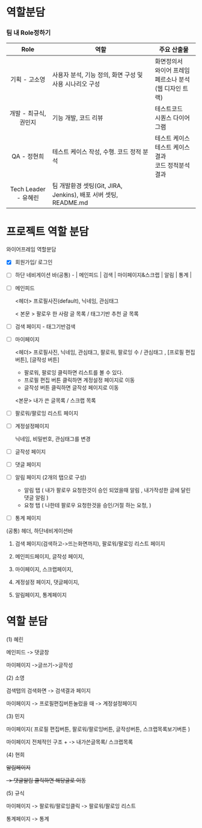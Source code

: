 # 역할분담

### 팀 내 Role정하기 

|         Role         | 역할                                                         | 주요 산출물                                                  |
| :------------------: | ------------------------------------------------------------ | ------------------------------------------------------------ |
|    기획 - 고소영     | 사용자 분석, 기능 정의, 화면 구성 및 사용 시나리오 구성      | 화면정의서<br>와이어 프레임 <br>페르소나 분석(웹 디자인 트랙) |
| 개발 - 최규식,권민지 | 기능 개발, 코드 리뷰                                         | 테스트코드<br>시퀀스 다이어그램                              |
|     QA - 정현희      | 테스트 케이스 작성, 수행. 코드 정적 분석                     | 테스트 케이스<br>테스트 케이스 결과<br>코드 정적분석 결과    |
| Tech Leader - 유혜린 | 팀 개발환경 셋팅(Git, JIRA, Jenkins), 배포 서버 셋팅, README.md |                                                              |





# 프로젝트 역할 분담

와이어프레임 역할분담

- [x] 회원가입/ 로그인
- [ ] 하단 네비게이션 바(공통) - | 메인피드 | 검색 | 마이페이지&스크랩 | 알림 | 통계 |

- [ ] 메인피드 

  <헤더> 프로필사진(default),  닉네임, 관심태그

  < 본문 > 팔로우 한 사람 글 목록 / 태그기반 추천 글 목록

- [ ] 검색 페이지 - 태그기반검색

- [ ] 마이페이지

  <헤더>  프로필사진, 닉네임, 관심태그, 팔로워, 팔로잉 수 / 관심태그 , [프로필 편집 버튼], [글작성 버튼]

  - 팔로워, 팔로잉 클릭하면 리스트를 볼 수 있다.
  - 프로필 편집 버튼 클릭하면 계정설정 페이지로 이동 
  - 글작성 버튼 클릭하면 글작성 페이지로 이동

  <본문>  내가 쓴 글목록 / 스크랩 목록

- [ ] 팔로워/팔로잉 리스트 페이지

- [ ] 계정설정페이지

  닉네임, 비밀번호, 관심태그를 변경

- [ ] 글작성 페이지

- [ ] 댓글 페이지

- [ ] 알림 페이지 (2개의 탭으로 구성)

  - 알림 탭 ( 내가 팔로우 요청한것이 승인 되었을때 알림 , 내가작성한 글에 달린 댓글 알림 )
  - 요청 탭 ( 나한테 팔로우 요청한것을 승인/거절 하는 요청, )

- [ ] 통계 페이지

(공통) 헤더, 하단네비게이션바

1.  검색 페이지(검색하고->뜨는화면까지), 팔로워/팔로잉 리스트 페이지

2. 메인피드페이지, 글작성 페이지,

3. 마이페이지, 스크랩페이지, 

4. 계정설정 페이지, 댓글페이지, 

5. 알림페이지, 통계페이지



# 역할 분담

(1) 혜린

메인피드 -> 댓글창

마이페이지 ->글쓰기->글작성



(2)  소영

검색탭의 검색화면 -> 검색결과 페이지

마이페이지 -> 프로필편집버튼눌렀을 때 -> 계정설정페이지



(3) 민지 

마이페이지( 프로필 편집버튼, 팔로워/팔로잉버튼, 글작성버튼, 스크랩목록보기버튼 )

마이페이지 전체적인 구조 +  -> 내가쓴글목록/ 스크랩목록



(4) 현희

~~알림페이지~~

~~-> 댓글알림 클릭하면 해당글로 이동~~ 



(5) 규식 

마이페이지 -> 팔로워/팔로잉클릭 -> 팔로워/팔로잉 리스트 

통계페이지 -> 통계


